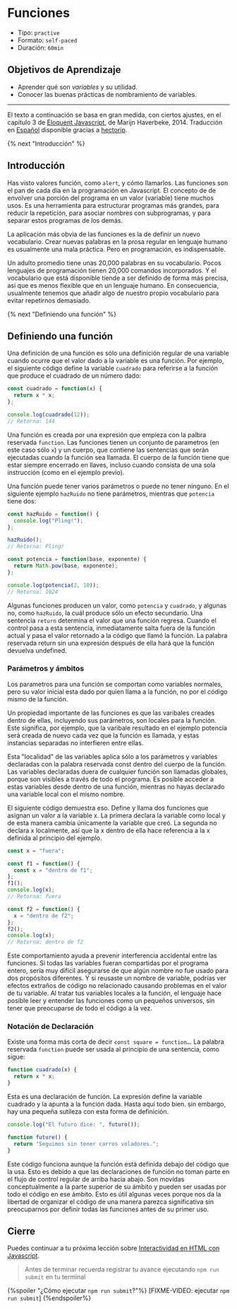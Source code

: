# Funciones

- Tipo: `practive`
- Formato: `self-paced`
- Duración: `60min`

## Objetivos de Aprendizaje

- Aprender qué son _variables_ y su utilidad.
- Conocer las buenas prácticas de nombramiento de variables.

***

El texto a continuación se basa en gran medida, con ciertos ajustes, en el
capítulo 3 de [Eloquent Javascript](http://eloquentJavascript.net/), de Marijn
Haverbeke, 2014. Traducción en
[Español](http://hectorip.github.io/Eloquent-Javascript-ES-online/chapters/03_functions.html)
disponible gracias a [hectorip](https://github.com/hectorip).

{% next "Introducción" %}

## Introducción

Has visto valores función, como `alert`, y cómo llamarlos. Las funciones son el
pan de cada día en la programación en Javascript. El concepto de de envolver una
porción del programa en un valor (variable) tiene muchos usos. Es una
herramienta para estructurar programas más grandes, para reducir la repetición,
para asociar nombres con subprogramas, y para separar estos programas de los
demás.

La aplicación más obvia de las funciones es la de definir un nuevo vocabulario.
Crear nuevas palabras en la prosa regular en lenguaje humano es usualmente una
mala práctica. Pero en programación, es indispensable.

Un adulto promedio tiene unas 20,000 palabras en su vocabulario. Pocos lenguajes
de programación tienen 20,000 comandos incorporados. Y el vocabulario que está
disponible tiende a ser definido de forma más precisa, así que es menos flexible
que en un lenguaje humano. En consecuencia, usualmente tenemos que añadir algo
de nuestro propio vocabulario para evitar repetirnos demasiado.

{% next "Definiendo una función" %}

## Definiendo una función

Una definición de una función es sólo una definición regular de una variable
cuando ocurre que el valor dado a la variable es una función. Por ejemplo, el
siguiente código define la variable `cuadrado` para referirse a la función que
produce el cuadrado de un número dado:

```js
const cuadrado = function(x) {
  return x * x;
};

console.log(cuadrado(12));
// Retorna: 144
```

Una función es creada por una expresión que empieza con la palbra reservada
`function`. Las funciones tienen un conjunto de parametros (en este caso sólo
`x`) y un cuerpo, que contiene las sentencias que serán ejecutadas cuando la
función sea llamada. El cuerpo de la función tiene que estar siempre encerrado
en llaves, incluso cuando consista de una sola instrucción (como en el ejemplo
previo).

Una función puede tener varios parámetros o puede no tener ninguno. En el
siguiente ejemplo `hazRuido` no tiene parámetros, mientras que `potencia` tiene dos:

```js
const hazRuido = function() {
  console.log("Pling!");
};

hazRuido();
// Retorna: Pling!

const potencia = function(base, exponente) {
  return Math.pow(base, exponente);
};

console.log(potencia(2, 10));
// Retorna: 1024
```

Algunas funciones producen un valor, como `potencia` y `cuadrado`, y algunas no,
como `hazRuido`, la cuál produce sólo un efecto secundario. Una sentencia
`return` determina el valor que una función regresa. Cuando el control pasa a
esta sentencia, inmediatamente salta fuera de la función actual y pasa el valor
retornado a la código que llamó la función. La palabra reservada return sin una
expresión después de ella hará que la función devuelva undefined.

### Parámetros y ámbitos

Los parametros para una función se comportan como variables normales, pero su
valor inicial esta dado por quien llama a la función, no por el código mismo de
la función.

Un propiedad importante de las funciones es que las varibales creades dentro de
ellas, incluyendo sus parámetros, son locales para la función. Este significa,
por ejemplo, que la varibale resultado en el ejemplo potencia será creada de
nuevo cada vez que la función es llamada, y estas instancias separadas no
interfieren entre ellas.

Esta "localidad" de las variables aplica sólo a los parámetros y variables
declaradas con la palabra reservada const dentro del cuerpo de la función. Las
variables declaradas duera de cualquier función son llamadas globales, porque
son visibles a través de todo el programa. Es posible acceder a estas variables
desde dentro de una función, mientras no hayas declarado una variable local con
el mismo nombre.

El siguiente código demuestra eso. Define y llama dos funciones que asignan un
valor a la variable x. La primera declara la variable como local y de esta
manera cambia únicamente la variable que creó. La segunda no declara x
localmente, así que la x dentro de ella hace referencia a la x definida al
principio del ejemplo.

```js
const x = "fuera";

const f1 = function() {
  const x = "dentro de f1";
};
f1();
console.log(x);
// Retorna: fuera

const f2 = function() {
  x = "dentro de f2";
};
f2();
console.log(x);
// Retorna: dentro de f2
```

Este comportamiento ayuda a prevenir interferencia accidental entre las
funciones. Si todas las variables fueran compartidas por el programa entero,
sería muy difícil asegurarse de que algún nombre no fue usado para dos
propósitos diferentes. Y si reusaste un nombre de variable, podrías ver efectos
extraños de código no relacionado causando problemas en el valor de tu variable.
Al tratar tus variables locales a la función, el lenguaje hace posible leer y
entender las funciones como un pequeños universos, sin tener que preocuparse de
todo el código a la vez.

### Notación de Declaración

Existe una forma más corta de decir `const square = function…`. La palabra
reservada `function` puede ser usada al principio de una sentencia, como sigue:

```js
function cuadrado(x) {
  return x * x;
}
```

Esta es una declaración de función. La expresión define la variable cuadrado y
la apunta a la función dada. Hasta aquí todo bien. sin embargo, hay una pequeña
sutileza con esta forma de definición.

```js
console.log("El futuro dice: ", futuro());

function future() {
  return "Seguimos sin tener carros voladores.";
}
```

Este código funciona aunque la función está definida debajo del código que la
usa. Esto es debido a que las declaraciones de función no toman parte en el
flujo de control regular de arriba hacia abajo. Son movidas conceptualmente a la
parte superior de su ámbito y pueden ser usadas por todo el código en ese
ámbito. Esto es útil algunas veces porque nos da la libertad de organizar el
código de una manera parezca significativa sin preocuparnos por definir todas
las funciones antes de su primer uso.

## Cierre

Puedes continuar a tu próxima lección sobre
[Interactividad en HTML con Javascript](https://lab.cs50.io/Laboratoria/admission-curriculum/rediseno-prework-fe/admission/03-prework/06-js-basics/sandbox/08-dom-api-basics/).

> Antes de terminar recuerda registrar tu avance ejecutando `npm run submit` en
> tu terminal

{%spoiler "¿Cómo ejecutar `npm run submit`?"%}
[FIXME-VIDEO: ejecutar `npm run submit`]
{%endspoiler%}
